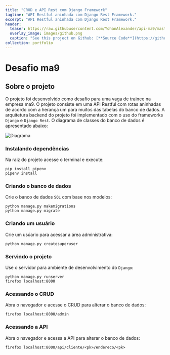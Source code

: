 ```yaml
---
title: "CRUD e API Rest com Django Framework"
tagline: "API Restful aninhada com Django Rest Framework."
excerpt: "API Restful aninhada com Django Rest Framework."
header:
  teaser: https://raw.githubusercontent.com/YohanAlexander/api-ma9/master/crud.png
  overlay_image: images/github.png
  caption: "See this project on Github: [**Source Code**](https://github.com/yohanalexander/api-ma9)"
collection: portfolio
---
```


# Desafio ma9

## Sobre o projeto

O projeto foi desenvolvido como desafio para uma vaga de trainee na empresa ma9. O projeto consiste em uma API Restful com rotas aninhadas de acordo com a herança um para muitos das tabelas do banco de dados. A arquitetura backend do projeto foi implementado com o uso do frameworks `Django` e `Django Rest`. O diagrama de classes do banco de dados é apresentado abaixo:

![Diagrama](https://raw.githubusercontent.com/YohanAlexander/api-ma9/master/crud.png)

### Instalando dependências

Na raiz do projeto acesse o terminal e execute:
```
pip install pipenv
pipenv install
```

### Criando o banco de dados

Crie o banco de dados `SQL` com base nos modelos:

```
python manage.py makemigrations
python manage.py migrate
```

### Criando um usuário

Crie um usúario para acessar a área administrativa:

```
python manage.py createsuperuser
```

### Servindo o projeto

Use o servidor para ambiente de desenvolvimento do `Django`:

```
python manage.py runserver
firefox localhost:8000
```

### Acessando o CRUD

Abra o navegador e acesse o CRUD para alterar o banco de dados:

```
firefox localhost:8000/admin
```

### Acessando a API

Abra o navegador e acessa a API para alterar o banco de dados:

```
firefox localhost:8000/api/cliente/<pk>/endereco/<pk>
```

